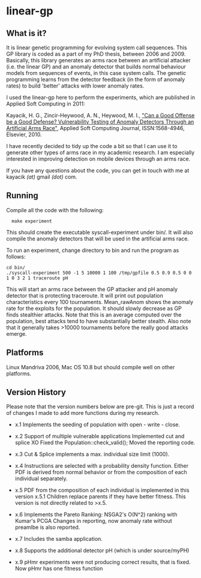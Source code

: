 linear-gp
=========

What is it?
------------

It is linear genetic programming for evolving system call sequences. This GP library is coded as a part of my PhD thesis, between 2006 and 2009. Basically, this library generates an arms race between an artificial attacker (i.e. the linear GP) and an anomaly detector that builds normal behaviour models from sequences of events, in this case system calls. The genetic programming learns from the detector feedback (in the form of anomaly rates) to build 'better' attacks with lower anomaly rates.

I used the linear-gp here to perform the experiments, which are published in Applied Soft Computing in 2011:

Kayacik, H. G., Zincir-Heywood, A. N., Heywood, M. I., ["Can a Good Offense be a Good Defense? Vulnerability Testing of Anomaly Detectors Through an Artificial Arms Race"](http://web.cs.dal.ca/~kayacik/papers/ASOC10.pdf), Applied Soft Computing Journal, ISSN:1568-4946, Elsevier, 2010. 

I have recently decided to tidy up the code a bit so that I can use it to generate other types of arms race in my academic research. I am especially interested in improving detection on mobile devices through an arms race.

If you have any questions about the code, you can get in touch with me at kayacik _(at)_ gmail _(dot)_ com.

Running
--------
Compile all the code with the following:

      make experiment

This should create the executable syscall-experiment under bin/. It will also compile the anomaly detectors that will be used in the artificial arms race.

To run an experiment, change directory to bin and run the program as follows:
	
	cd bin/
	./syscall-experiment 500 -1 5 10000 1 100 /tmp/gpfile 0.5 0.9 0.5 0 0 1 0 3 2 1 traceroute pH
	
This will start an arms race between the GP attacker and pH anomaly detector that is protecting traceroute. It will print out population characteristics every 100 tournaments. Mean_rawAnom shows the anomaly rate for the exploits for the population. It should slowly decrease as GP finds stealthier attacks. Note that this is an average computed over the population, best attacks tend to have substantially better stealth. Also note that it generally takes >10000 tournaments before the really good attacks emerge.

Platforms
---------

Linux Mandriva 2006, Mac OS 10.8 but should compile well on other platforms. 

Version History
---------------

Please note that the version numbers below are pre-git. This is just a record of changes I made to add more functions during my research.

* x.1 Implements the seeding of population with open - write - close.

* x.2 Support of multiple vulnerable applications
Implemented cut and splice XO
Fixed the Population::check_valid();
Moved the reporting code.

* x.3 Cut & Splice implements a max. individual size limit (1000).

* x.4 Instructions are selected with a probability density function.
Either PDF is derived from normal behavior or from the composition
of each individual separately.

* x.5 PDF from the composition of each individual is implemented in this version 
x.5.1 Children replace parents if they have better fitness. This version is not directly related to >x.5.

* x.6 Implements the Pareto Ranking: NSGA2's O(N^2) ranking with Kumar's PCGA
Changes in reporting, now anomaly rate without preamlbe is also reported.

* x.7 Includes the samba application.

* x.8 Supports the additional detector pH (which is under source/myPH)

* x.9 pHmr experiments were not producing correct results, that is fixed. Now pHmr has one fitness function
